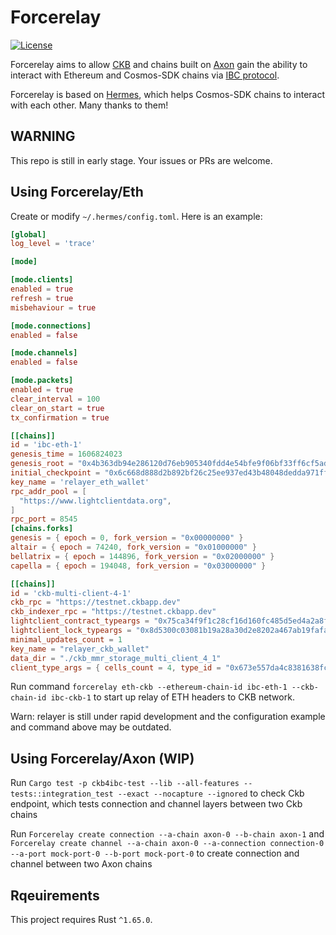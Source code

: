 # Forcerelay

[![License](https://img.shields.io/badge/License-Apache%202.0-blue.svg?logo=apache)](LICENSE)

Forcerelay aims to allow [CKB](https://github.com/nervosnetwork/ckb)
and chains built on [Axon](https://github.com/axonweb3/axon) gain the ability to
interact with Ethereum and Cosmos-SDK chains via [IBC protocol](https://github.com/cosmos/ibc).

Forcerelay is based on [Hermes](https://github.com/informalsystems/hermes), which helps Cosmos-SDK chains to interact with each other. Many thanks to them!

## **WARNING**

This repo is still in early stage. Your issues or PRs are welcome.

## Using Forcerelay/Eth

Create or modify `~/.hermes/config.toml`. Here is an example:

```toml
[global]
log_level = 'trace'

[mode]

[mode.clients]
enabled = true
refresh = true
misbehaviour = true

[mode.connections]
enabled = false

[mode.channels]
enabled = false

[mode.packets]
enabled = true
clear_interval = 100
clear_on_start = true
tx_confirmation = true

[[chains]]
id = 'ibc-eth-1'
genesis_time = 1606824023
genesis_root = "0x4b363db94e286120d76eb905340fdd4e54bfe9f06bf33ff6cf5ad27f511bfe95"
initial_checkpoint = "0x6c668d888d2b892bf26c25ee937ed43b48048dedda971ff33ebaaae7b2bd3890"
key_name = 'relayer_eth_wallet'
rpc_addr_pool = [
  "https://www.lightclientdata.org",
]
rpc_port = 8545
[chains.forks]
genesis = { epoch = 0, fork_version = "0x00000000" }
altair = { epoch = 74240, fork_version = "0x01000000" }
bellatrix = { epoch = 144896, fork_version = "0x02000000" }
capella = { epoch = 194048, fork_version = "0x03000000" }

[[chains]]
id = 'ckb-multi-client-4-1'
ckb_rpc = "https://testnet.ckbapp.dev"
ckb_indexer_rpc = "https://testnet.ckbapp.dev"
lightclient_contract_typeargs = "0x75ca34f9f1c28cf16d160fc485d5ed4a2a8f34424ec5854a7579ca82e72b7671"
lightclient_lock_typeargs = "0x8d5300c03081b19a28a30d2e8202a467ab19fafa5285c86896db035e783186d5"
minimal_updates_count = 1
key_name = "relayer_ckb_wallet"
data_dir = "./ckb_mmr_storage_multi_client_4_1"
client_type_args = { cells_count = 4, type_id = "0x673e557da4c8381638fc808956aa27e384cf66d9a63899a6e4e932c2395f7a40" }
```

Run command `forcerelay eth-ckb --ethereum-chain-id ibc-eth-1 --ckb-chain-id ibc-ckb-1` to start up relay of ETH headers to CKB network.

Warn: relayer is still under rapid development and the configuration example and command above may be outdated.

## Using Forcerelay/Axon (WIP)

Run `Cargo test -p ckb4ibc-test --lib --all-features -- tests::integration_test --exact --nocapture --ignored` to check Ckb endpoint, which tests connection and channel layers between two Ckb chains

Run `Forcerelay create connection --a-chain axon-0 --b-chain axon-1` and `Forcerelay create channel --a-chain axon-0 --a-connection connection-0 --a-port mock-port-0 --b-port mock-port-0` to create connection and channel between two Axon chains

## Rqeuirements

This project requires Rust `^1.65.0`.